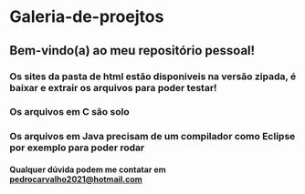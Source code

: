 # Galeria-de-proejtos
## Bem-vindo(a) ao meu repositório pessoal!
### Os sites da pasta de html estão disponiveis na versão zipada, é baixar e extrair os arquivos para poder testar!
### Os arquivos em C são solo
### Os arquivos em Java precisam de um compilador como Eclipse por exemplo para poder rodar
#### Qualquer dúvida podem me contatar em pedrocarvalho2021@hotmail.com
